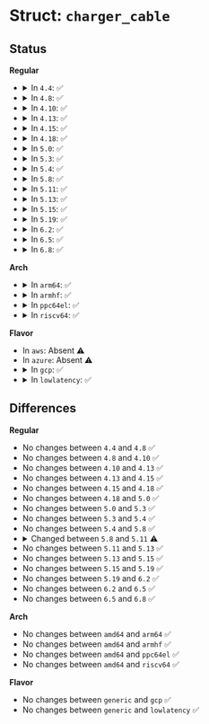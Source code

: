 # Struct: <code>charger_cable</code>

## Status
<b>Regular</b>
<ul>
<li>
<details>
<summary>In <code>4.4</code>: ✅</summary>

```c
struct charger_cable {
    const char *extcon_name;
    const char *name;
    struct extcon_specific_cable_nb extcon_dev;
    struct work_struct wq;
    struct notifier_block nb;
    bool attached;
    struct charger_regulator *charger;
    int min_uA;
    int max_uA;
    struct charger_manager *cm;
};
```
</details>
</li>
<li>
<details>
<summary>In <code>4.8</code>: ✅</summary>

```c
struct charger_cable {
    const char *extcon_name;
    const char *name;
    struct extcon_specific_cable_nb extcon_dev;
    struct work_struct wq;
    struct notifier_block nb;
    bool attached;
    struct charger_regulator *charger;
    int min_uA;
    int max_uA;
    struct charger_manager *cm;
};
```
</details>
</li>
<li>
<details>
<summary>In <code>4.10</code>: ✅</summary>

```c
struct charger_cable {
    const char *extcon_name;
    const char *name;
    struct extcon_specific_cable_nb extcon_dev;
    struct work_struct wq;
    struct notifier_block nb;
    bool attached;
    struct charger_regulator *charger;
    int min_uA;
    int max_uA;
    struct charger_manager *cm;
};
```
</details>
</li>
<li>
<details>
<summary>In <code>4.13</code>: ✅</summary>

```c
struct charger_cable {
    const char *extcon_name;
    const char *name;
    struct extcon_specific_cable_nb extcon_dev;
    struct work_struct wq;
    struct notifier_block nb;
    bool attached;
    struct charger_regulator *charger;
    int min_uA;
    int max_uA;
    struct charger_manager *cm;
};
```
</details>
</li>
<li>
<details>
<summary>In <code>4.15</code>: ✅</summary>

```c
struct charger_cable {
    const char *extcon_name;
    const char *name;
    struct extcon_specific_cable_nb extcon_dev;
    struct work_struct wq;
    struct notifier_block nb;
    bool attached;
    struct charger_regulator *charger;
    int min_uA;
    int max_uA;
    struct charger_manager *cm;
};
```
</details>
</li>
<li>
<details>
<summary>In <code>4.18</code>: ✅</summary>

```c
struct charger_cable {
    const char *extcon_name;
    const char *name;
    struct extcon_specific_cable_nb extcon_dev;
    struct work_struct wq;
    struct notifier_block nb;
    bool attached;
    struct charger_regulator *charger;
    int min_uA;
    int max_uA;
    struct charger_manager *cm;
};
```
</details>
</li>
<li>
<details>
<summary>In <code>5.0</code>: ✅</summary>

```c
struct charger_cable {
    const char *extcon_name;
    const char *name;
    struct extcon_specific_cable_nb extcon_dev;
    struct work_struct wq;
    struct notifier_block nb;
    bool attached;
    struct charger_regulator *charger;
    int min_uA;
    int max_uA;
    struct charger_manager *cm;
};
```
</details>
</li>
<li>
<details>
<summary>In <code>5.3</code>: ✅</summary>

```c
struct charger_cable {
    const char *extcon_name;
    const char *name;
    struct extcon_specific_cable_nb extcon_dev;
    struct work_struct wq;
    struct notifier_block nb;
    bool attached;
    struct charger_regulator *charger;
    int min_uA;
    int max_uA;
    struct charger_manager *cm;
};
```
</details>
</li>
<li>
<details>
<summary>In <code>5.4</code>: ✅</summary>

```c
struct charger_cable {
    const char *extcon_name;
    const char *name;
    struct extcon_specific_cable_nb extcon_dev;
    struct work_struct wq;
    struct notifier_block nb;
    bool attached;
    struct charger_regulator *charger;
    int min_uA;
    int max_uA;
    struct charger_manager *cm;
};
```
</details>
</li>
<li>
<details>
<summary>In <code>5.8</code>: ✅</summary>

```c
struct charger_cable {
    const char *extcon_name;
    const char *name;
    struct extcon_specific_cable_nb extcon_dev;
    struct work_struct wq;
    struct notifier_block nb;
    bool attached;
    struct charger_regulator *charger;
    int min_uA;
    int max_uA;
    struct charger_manager *cm;
};
```
</details>
</li>
<li>
<details>
<summary>In <code>5.11</code>: ✅</summary>

```c
struct charger_cable {
    const char *extcon_name;
    const char *name;
    struct extcon_dev *extcon_dev;
    u64 extcon_type;
    struct work_struct wq;
    struct notifier_block nb;
    bool attached;
    struct charger_regulator *charger;
    int min_uA;
    int max_uA;
    struct charger_manager *cm;
};
```
</details>
</li>
<li>
<details>
<summary>In <code>5.13</code>: ✅</summary>

```c
struct charger_cable {
    const char *extcon_name;
    const char *name;
    struct extcon_dev *extcon_dev;
    u64 extcon_type;
    struct work_struct wq;
    struct notifier_block nb;
    bool attached;
    struct charger_regulator *charger;
    int min_uA;
    int max_uA;
    struct charger_manager *cm;
};
```
</details>
</li>
<li>
<details>
<summary>In <code>5.15</code>: ✅</summary>

```c
struct charger_cable {
    const char *extcon_name;
    const char *name;
    struct extcon_dev *extcon_dev;
    u64 extcon_type;
    struct work_struct wq;
    struct notifier_block nb;
    bool attached;
    struct charger_regulator *charger;
    int min_uA;
    int max_uA;
    struct charger_manager *cm;
};
```
</details>
</li>
<li>
<details>
<summary>In <code>5.19</code>: ✅</summary>

```c
struct charger_cable {
    const char *extcon_name;
    const char *name;
    struct extcon_dev *extcon_dev;
    u64 extcon_type;
    struct work_struct wq;
    struct notifier_block nb;
    bool attached;
    struct charger_regulator *charger;
    int min_uA;
    int max_uA;
    struct charger_manager *cm;
};
```
</details>
</li>
<li>
<details>
<summary>In <code>6.2</code>: ✅</summary>

```c
struct charger_cable {
    const char *extcon_name;
    const char *name;
    struct extcon_dev *extcon_dev;
    u64 extcon_type;
    struct work_struct wq;
    struct notifier_block nb;
    bool attached;
    struct charger_regulator *charger;
    int min_uA;
    int max_uA;
    struct charger_manager *cm;
};
```
</details>
</li>
<li>
<details>
<summary>In <code>6.5</code>: ✅</summary>

```c
struct charger_cable {
    const char *extcon_name;
    const char *name;
    struct extcon_dev *extcon_dev;
    u64 extcon_type;
    struct work_struct wq;
    struct notifier_block nb;
    bool attached;
    struct charger_regulator *charger;
    int min_uA;
    int max_uA;
    struct charger_manager *cm;
};
```
</details>
</li>
<li>
<details>
<summary>In <code>6.8</code>: ✅</summary>

```c
struct charger_cable {
    const char *extcon_name;
    const char *name;
    struct extcon_dev *extcon_dev;
    u64 extcon_type;
    struct work_struct wq;
    struct notifier_block nb;
    bool attached;
    struct charger_regulator *charger;
    int min_uA;
    int max_uA;
    struct charger_manager *cm;
};
```
</details>
</li>
</ul>
<b>Arch</b>
<ul>
<li>
<details>
<summary>In <code>arm64</code>: ✅</summary>

```c
struct charger_cable {
    const char *extcon_name;
    const char *name;
    struct extcon_specific_cable_nb extcon_dev;
    struct work_struct wq;
    struct notifier_block nb;
    bool attached;
    struct charger_regulator *charger;
    int min_uA;
    int max_uA;
    struct charger_manager *cm;
};
```
</details>
</li>
<li>
<details>
<summary>In <code>armhf</code>: ✅</summary>

```c
struct charger_cable {
    const char *extcon_name;
    const char *name;
    struct extcon_specific_cable_nb extcon_dev;
    struct work_struct wq;
    struct notifier_block nb;
    bool attached;
    struct charger_regulator *charger;
    int min_uA;
    int max_uA;
    struct charger_manager *cm;
};
```
</details>
</li>
<li>
<details>
<summary>In <code>ppc64el</code>: ✅</summary>

```c
struct charger_cable {
    const char *extcon_name;
    const char *name;
    struct extcon_specific_cable_nb extcon_dev;
    struct work_struct wq;
    struct notifier_block nb;
    bool attached;
    struct charger_regulator *charger;
    int min_uA;
    int max_uA;
    struct charger_manager *cm;
};
```
</details>
</li>
<li>
<details>
<summary>In <code>riscv64</code>: ✅</summary>

```c
struct charger_cable {
    const char *extcon_name;
    const char *name;
    struct extcon_specific_cable_nb extcon_dev;
    struct work_struct wq;
    struct notifier_block nb;
    bool attached;
    struct charger_regulator *charger;
    int min_uA;
    int max_uA;
    struct charger_manager *cm;
};
```
</details>
</li>
</ul>
<b>Flavor</b>
<ul>
<li>
In <code>aws</code>: Absent ⚠️
</li>
<li>
In <code>azure</code>: Absent ⚠️
</li>
<li>
<details>
<summary>In <code>gcp</code>: ✅</summary>

```c
struct charger_cable {
    const char *extcon_name;
    const char *name;
    struct extcon_specific_cable_nb extcon_dev;
    struct work_struct wq;
    struct notifier_block nb;
    bool attached;
    struct charger_regulator *charger;
    int min_uA;
    int max_uA;
    struct charger_manager *cm;
};
```
</details>
</li>
<li>
<details>
<summary>In <code>lowlatency</code>: ✅</summary>

```c
struct charger_cable {
    const char *extcon_name;
    const char *name;
    struct extcon_specific_cable_nb extcon_dev;
    struct work_struct wq;
    struct notifier_block nb;
    bool attached;
    struct charger_regulator *charger;
    int min_uA;
    int max_uA;
    struct charger_manager *cm;
};
```
</details>
</li>
</ul>

## Differences
<b>Regular</b>
<ul>
<li>
No changes between <code>4.4</code> and <code>4.8</code> ✅
</li>
<li>
No changes between <code>4.8</code> and <code>4.10</code> ✅
</li>
<li>
No changes between <code>4.10</code> and <code>4.13</code> ✅
</li>
<li>
No changes between <code>4.13</code> and <code>4.15</code> ✅
</li>
<li>
No changes between <code>4.15</code> and <code>4.18</code> ✅
</li>
<li>
No changes between <code>4.18</code> and <code>5.0</code> ✅
</li>
<li>
No changes between <code>5.0</code> and <code>5.3</code> ✅
</li>
<li>
No changes between <code>5.3</code> and <code>5.4</code> ✅
</li>
<li>
No changes between <code>5.4</code> and <code>5.8</code> ✅
</li>
<li>
<details>
<summary>Changed between <code>5.8</code> and <code>5.11</code> ⚠️</summary>
<ul>
<li>
<b>Field added. </b>
<code>u64 extcon_type</code>
</li>
<li>
<b>Field type changed. </b>
<code>struct extcon_specific_cable_nb extcon_dev</code> ➡️ <code>struct extcon_dev *extcon_dev</code>
</li>
</ul>
</details>
</li>
<li>
No changes between <code>5.11</code> and <code>5.13</code> ✅
</li>
<li>
No changes between <code>5.13</code> and <code>5.15</code> ✅
</li>
<li>
No changes between <code>5.15</code> and <code>5.19</code> ✅
</li>
<li>
No changes between <code>5.19</code> and <code>6.2</code> ✅
</li>
<li>
No changes between <code>6.2</code> and <code>6.5</code> ✅
</li>
<li>
No changes between <code>6.5</code> and <code>6.8</code> ✅
</li>
</ul>
<b>Arch</b>
<ul>
<li>
No changes between <code>amd64</code> and <code>arm64</code> ✅
</li>
<li>
No changes between <code>amd64</code> and <code>armhf</code> ✅
</li>
<li>
No changes between <code>amd64</code> and <code>ppc64el</code> ✅
</li>
<li>
No changes between <code>amd64</code> and <code>riscv64</code> ✅
</li>
</ul>
<b>Flavor</b>
<ul>
<li>
No changes between <code>generic</code> and <code>gcp</code> ✅
</li>
<li>
No changes between <code>generic</code> and <code>lowlatency</code> ✅
</li>
</ul>
